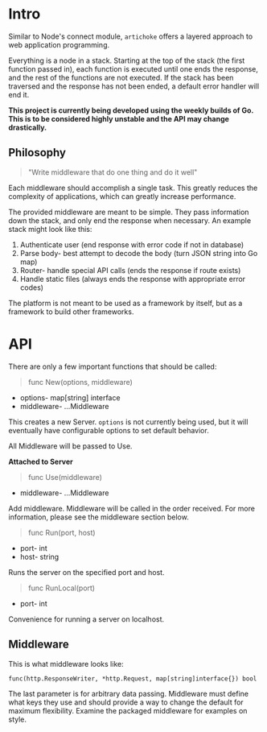 Intro
=====

Similar to Node's connect module, `artichoke` offers a layered approach to web application programming.

Everything is a node in a stack. Starting at the top of the stack (the first function passed in), each function is executed until one ends the response, and the rest of the functions are not executed. If the stack has been traversed and the response has not been ended, a default error handler will end it.

**This project is currently being developed using the weekly builds of Go. This is to be considered highly unstable and the API may change drastically.**

Philosophy
----------

> "Write middleware that do one thing and do it well"

Each middleware should accomplish a single task. This greatly reduces the complexity of applications, which can greatly increase performance.

The provided middleware are meant to be simple. They pass information down the stack, and only end the response when necessary. An example stack might look like this:

1. Authenticate user (end response with error code if not in database)
2. Parse body- best attempt to decode the body (turn JSON string into Go map)
3. Router- handle special API calls (ends the response if route exists)
4. Handle static files (always ends the response with appropriate error codes)

The platform is not meant to be used as a framework by itself, but as a framework to build other frameworks.

API
===

There are only a few important functions that should be called:

> func New(options, middleware)

* options- map[string] interface
* middleware- ...Middleware

This creates a new Server. `options` is not currently being used, but it will eventually have configurable options to set default behavior.

All Middleware will be passed to Use.

**Attached to Server**

> func Use(middleware)

* middleware- ...Middleware

Add middleware. Middleware will be called in the order received. For more information, please see the middleware section below.

> func Run(port, host)

* port- int
* host- string

Runs the server on the specified port and host.

> func RunLocal(port)

* port- int

Convenience for running a server on localhost.

Middleware
----------

This is what middleware looks like:

    func(http.ResponseWriter, *http.Request, map[string]interface{}) bool

The last parameter is for arbitrary data passing. Middleware must define what keys they use and should provide a way to change the default for maximum flexibility. Examine the packaged middleware for examples on style.
